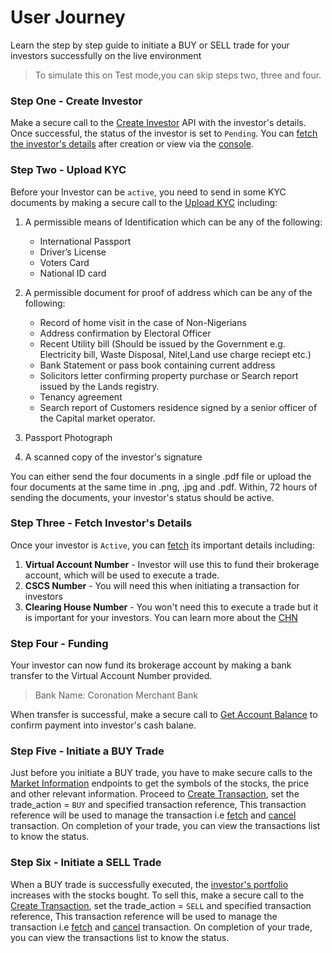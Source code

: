 # User Journey
Learn the step by step guide to initiate a BUY or SELL trade for your investors successfully on the live environment 

> To simulate this on Test mode,you can skip steps two, three and four.
### Step One - Create Investor
Make a secure call to the [Create Investor](README.md#create-investor) API with the investor's details. Once successful, the status of the investor is set to `Pending`. You can [fetch the investor's details](README.md#fetch-investor) after creation or view via the [console](https://console.staging.storm.trium.ng/).
### Step Two - Upload KYC
Before your Investor can be `active`, you need to send in some KYC documents by making a secure call to the [Upload KYC](README.md#upload-kyc) including:
1. A permissible means of Identification which can be any of the following:
    -  International Passport
    -  Driver’s License
	-  Voters Card
	-  National ID card
 
2.	A permissible document for proof of address which can be any of the following:
	- Record of home visit in the case of Non-Nigerians
    - Address confirmation by Electoral Officer
    - Recent Utility bill (Should be issued by the Government e.g. Electricity bill, Waste Disposal, Nitel,Land use charge reciept etc.)
    - Bank Statement or pass book containing current address	
    - Solicitors letter confirming property purchase or Search report issued by the Lands registry.
    - Tenancy agreement
    - Search report of Customers residence signed by a senior officer of the Capital market operator.

3. Passport Photograph

4. A scanned copy of the investor's signature

You can either send the four documents in a single .pdf file or upload the four documents at the same time in .png, .jpg and .pdf. Within, 72 hours of sending the documents, your investor's status should be active.

### Step Three - Fetch Investor's Details

Once your investor is `Active`, you can [fetch](README.md#fetch-investor) its important details including:

1. **Virtual Account Number** - Investor will use this to fund their brokerage account, which will be used to execute a trade.
2. **CSCS Number** - You will need this when initiating a transaction for investors
3. **Clearing House Number** - You won't need this to execute a trade but it is important for your investors. You can learn more about the [CHN](https://www.cscs.ng/faqs/)

### Step Four - Funding

Your investor can now fund its brokerage account by making a bank transfer to the Virtual Account Number provided.

> Bank Name: Coronation Merchant Bank

When transfer is successful, make a secure call to [Get Account Balance](README.md#fetch-investor39s-balance) to confirm payment into investor's cash balane.

### Step Five - Initiate a BUY Trade

Just before you initiate a BUY trade, you have to make secure calls to the [Market Information](README.md#market-information) endpoints to get the symbols of the stocks, the price and other relevant information. Proceed to [Create Transaction](README.md#create-transaction), set the trade_action = `BUY` and  specified transaction reference, This transaction reference will be used to manage the transaction i.e [fetch](README.md#list-transactions-by-date) and [cancel](#README.md#cancel-transactions) transaction. On completion of your trade, you can view the transactions list to know the status.

### Step Six - Initiate a SELL Trade

When a BUY trade is successfully executed, the [investor's portfolio](README.md#fetch-investor39s-portfolio) increases with the stocks bought. To sell this, make a secure call to the [Create Transaction](README.md#create-transaction),  set the trade_action = `SELL` and  specified transaction reference, This transaction reference will be used to manage the transaction i.e [fetch](README.md#list-transactions-by-date) and [cancel](#README.md#cancel-transactions) transaction. On completion of your trade, you can view the transactions list to know the status.







